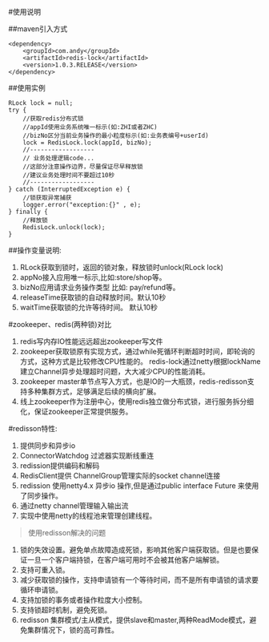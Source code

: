 #使用说明

##maven引入方式

    <dependency>
        <groupId>com.andy</groupId>
        <artifactId>redis-lock</artifactId>
        <version>1.0.3.RELEASE</version>
    </dependency>

##使用实例

    RLock lock = null;
    try {
        //获取redis分布式锁
        //appId使用业务系统唯一标示(如:ZHI或者ZHC)
        //bizNo区分当前业务操作的最小粒度标示(如:业务表编号+userId)
        lock = RedisLock.lock(appId, bizNo);
        //------------------
        // 业务处理逻辑code...
        //这部分注意操作边界，尽量保证尽早释放锁
        //建议业务处理时间不要超过10秒
        //------------------
    } catch (InterruptedException e) {
        //锁获取异常捕获
        logger.error("exception:{}" , e);
    } finally {
        //释放锁
        RedisLock.unlock(lock);
    }

##操作变量说明:

1.	RLock获取到锁时，返回的锁对象，释放锁时unlock(RLock lock) 
2.	appNo接入应用唯一标示,比如:store/shop等。
3.	bizNo应用请求业务操作类型 比如: pay/refund等。
4.	releaseTime获取锁的自动释放时间。默认10秒
5.	waitTime获取锁的允许等待时间。 默认10秒

#zookeeper、redis(两种锁)对比

1. redis写内存IO性能远远超出zookeeper写文件
2. zookeeper获取锁原有实现方式，通过while死循环判断超时时间，即轮询的方式，这种方式是比较修改CPU性能的。
redis-lock通过netty根据lockName建立Channel异步处理超时问题，大大减少CPU的性能消耗。
3. zookeeper master单节点写入方式，也是IO的一大瓶颈，redis-redisson支持多种集群方式，足够满足后续的横向扩展。
4. 线上zookeeper作为注册中心，使用redis独立做分布式锁，进行服务拆分细化，保证zookeeper正常提供服务。

#redisson特性:

1. 提供同步和异步io
2. ConnectorWatchdog 过滤器实现断线重连
3. redission提供编码和解码
4. RedisClient提供 ChannelGroup管理实际的socket channel连接
5. redission 使用netty4.x  异步io 操作,但是通过public interface Future  来使用了同步操作。
6. 通过netty channel管理输入输出流
7. 实现中使用netty的线程池来管理创建线程。

>使用redisson解决的问题
>
1. 锁的失效设置。避免单点故障造成死锁，影响其他客户端获取锁。但是也要保证一旦一个客户端持锁，在客户端可用时不会被其他客户端解锁。
2. 支持可重入锁。
3. 减少获取锁的操作，支持申请锁有一个等待时间，而不是所有申请锁的请求要循环申请锁。
4. 支持加锁的事务或者操作粒度大小控制。
5. 支持锁超时机制，避免死锁。
6. redisson 集群模式/主从模式，提供slave和master,两种ReadMode模式，避免集群情况下，锁的高可靠性。

